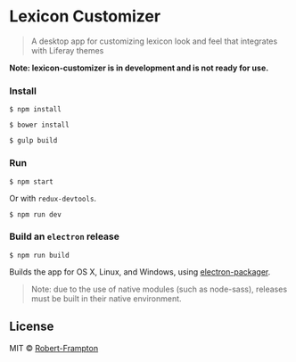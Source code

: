 # Lexicon Customizer

> A desktop app for customizing lexicon look and feel that integrates with Liferay themes

**Note: lexicon-customizer is in development and is not ready for use.**

### Install

```
$ npm install

$ bower install

$ gulp build
```

### Run

```
$ npm start
```
Or with `redux-devtools`.

```
$ npm run dev
```

### Build an `electron` release

```
$ npm run build
```

Builds the app for OS X, Linux, and Windows, using [electron-packager](https://github.com/maxogden/electron-packager).

> Note: due to the use of native modules (such as node-sass), releases must be built in their native environment.

## License

MIT © [Robert-Frampton](https://github.com/Robert-Frampton)
